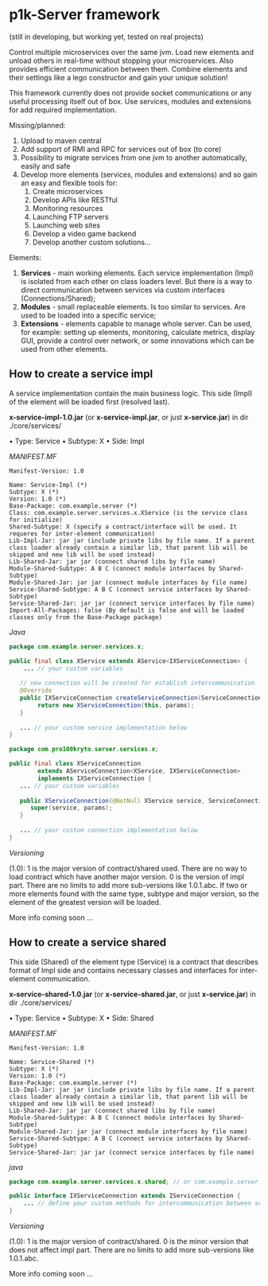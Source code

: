# p1k-Server framework

(still in developing, but working yet, tested on real projects)

Control multiple microservices over the same jvm. Load new elements and unload others in real-time without stopping your microservices. Also provides efficient communication between them.
Combine elements and their settings like a lego constructor and gain your unique solution!

This framework currently does not provide socket communications or any useful processing itself out of box. Use services, modules and extensions for add required implementation.

Missing/planned:
1. Upload to maven central
2. Add support of RMI and RPC for services out of box (to core)
3. Possibility to migrate services from one jvm to another automatically, easily and safe
4. Develop more elements (services, modules and extensions) and so gain an easy and flexible tools for:
   1. Create microservices
   2. Develop APIs like RESTful
   3. Monitoring resources
   4. Launching FTP servers
   5. Launching web sites
   6. Develop a video game backend
   7. Develop another custom solutions...

Elements:
1. **Services** - main working elements. Each service implementation (Impl) is isolated from each other on class loaders level. But there is a way to direct communication between services via custom interfaces (Connections/Shared);
2. **Modules** - small replaceable elements. Is too similar to services. Are used to be loaded into a specific service;
3. **Extensions** - elements capable to manage whole server. Can be used, for example: setting up elements, monitoring, calculate metrics, display GUI, provide a control over network, or some innovations which can be used from other elements.

How to create a service impl
---
A service implementation contain the main business logic. This side (Impl) of the element will be loaded first (resolved last).

__x-service-impl-1.0.jar__ (or __x-service-impl.jar__, or just __x-service.jar__) in dir ./core/services/

• Type: Service
• Subtype: X
• Side: Impl

*MANIFEST.MF*
```manifest
Manifest-Version: 1.0

Name: Service-Impl (*)
Subtype: X (*)
Version: 1.0 (*)
Base-Package: com.example.server (*)
Class: com.example.server.services.x.XService (is the service class for initialize)
Shared-Subtype: X (specify a contract/interface will be used. It requeres for inter-element communication)
Lib-Impl-Jar: jar jar (include private libs by file name. If a parent class loader already contain a similar lib, that parent lib will be skipped and new lib will be used instead) 
Lib-Shared-Jar: jar jar (connect shared libs by file name)
Module-Shared-Subtype: A B C (connect module interfaces by Shared-Subtype)
Module-Shared-Jar: jar jar (connect module interfaces by file name)
Service-Shared-Subtype: A B C (connect service interfaces by Shared-Subtype)
Service-Shared-Jar: jar jar (connect service interfaces by file name)
Import-All-Packages: false (By default is false and will be loaded classes only from the Base-Package package)

```

*Java*
```java
package com.example.server.services.x;

public final class XService extends AService<IXServiceConnection> {
    ... // your custom variables
   
   // new connection will be created for establish intercommunication
   @Override
   public IXServiceConnection createServiceConnection(ServiceConnectionParams params) {
        return new XServiceConnection(this, params);
   }
   
   ... // your custom service implementation below
}
```

```java
package com.pro100kryto.server.services.x;

public final class XServiceConnection
        extends AServiceConnection<XService, IXServiceConnection>
        implements IXServiceConnection {
   ... // your custom variables
   
   public XServiceConnection(@NotNull XService service, ServiceConnectionParams params) {
      super(service, params);
   }
   
   ... // your custom connection implementation below
}
```

*Versioning*

(1.0): 
1 is the major version of contract/shared used. There are no way to load contract which have another major version. 0 is the version of impl part. There are no limits to add more sub-versions like 1.0.1.abc. If two or more elements found with the same type, subtype and major version, so the element of the greatest version will be loaded.

More info coming soon
...

How to create a service shared
---
This side (Shared) of the element type (Service) is a contract that describes format of Impl side and contains necessary classes and interfaces for inter-element communication.

__x-service-shared-1.0.jar__ (or __x-service-shared.jar__, or just __x-service.jar__) in dir ./core/services/

• Type: Service
• Subtype: X
• Side: Shared

*MANIFEST.MF*
```manifest
Manifest-Version: 1.0

Name: Service-Shared (*)
Subtype: X (*)
Version: 1.0 (*)
Base-Package: com.example.server (*)
Lib-Impl-Jar: jar jar (include private libs by file name. If a parent class loader already contain a similar lib, that parent lib will be skipped and new lib will be used instead) 
Lib-Shared-Jar: jar jar (connect shared libs by file name)
Module-Shared-Subtype: A B C (connect module interfaces by Shared-Subtype)
Module-Shared-Jar: jar jar (connect module interfaces by file name)
Service-Shared-Subtype: A B C (connect service interfaces by Shared-Subtype)
Service-Shared-Jar: jar jar (connect service interfaces by file name)

```

*java*
```java
package com.example.server.services.x.shared; // or com.example.server.services.x.connection

public interface IXServiceConnection extends IServiceConnection {
    ... // define your custom methods for intercommunication between services
}
```

*Versioning*

(1.0): 
1 is the major version of contract/shared. 0 is the minor version that does not affect impl part. There are no limits to add more sub-versions like 1.0.1.abc.

More info coming soon
...
